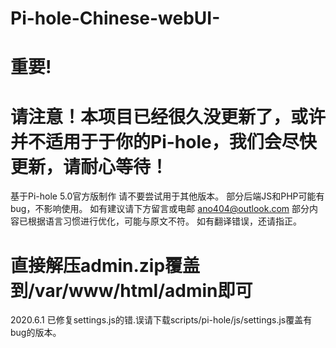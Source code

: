 # Pi-hole-Chinese-webUI-
# 重要!
# 请注意！本项目已经很久没更新了，或许并不适用于于你的Pi-hole，我们会尽快更新，请耐心等待！
基于Pi-hole 5.0官方版制作
请不要尝试用于其他版本。
部分后端JS和PHP可能有bug，不影响使用。
如有建议请下方留言或电邮 ano404@outlook.com
部分内容已根据语言习惯进行优化，可能与原文不符。
如有翻译错误，还请指正。
# 直接解压admin.zip覆盖到/var/www/html/admin即可
2020.6.1 已修复settings.js的错.误请下载scripts/pi-hole/js/settings.js覆盖有bug的版本。
